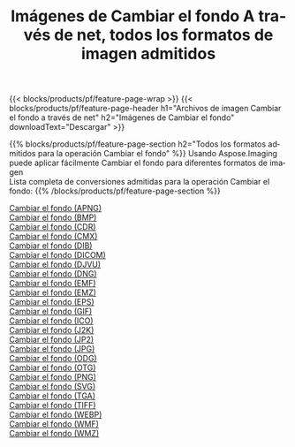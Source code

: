 ﻿---
title: Imágenes de Cambiar el fondo A través de net, todos los formatos de imagen admitidos 
weight: 3920
url: /es/net/change-background 
lang: es
langdirlevel: 2
locales: zh-hans,ja,it,ru,de,es,fr,nl,id,lt,pl,pt,vi,tr,ko,zh-hant,ar,hi,th,sv,cs,uk,he
description: Usando Aspose.Imaging puede fácilmente Cambiar el fondo imágenes a través de net
---

{{< blocks/products/pf/feature-page-wrap >}}
{{< blocks/products/pf/feature-page-header h1="Archivos de imagen Cambiar el fondo a través de net" h2="Imágenes de Cambiar el fondo" downloadText="Descargar" >}}


{{% blocks/products/pf/feature-page-section  h2="Todos los formatos admitidos para la operación Cambiar el fondo" %}}
Usando Aspose.Imaging puede aplicar fácilmente Cambiar el fondo para diferentes formatos de imagen
<br/>
Lista completa de conversiones admitidas para la operación Cambiar el fondo:
{{% /blocks/products/pf/feature-page-section %}}
<div class="container-fluid productfamilypage bg-gray">
    <div class="convertypes bg-gray agp-content section">
        <div class="container">
		<div class="row other-converters">
		    <div class='col-md-2 other-converter remove-lp remove-rp'><a href="/imaging/es/net/change-background/apng" >Cambiar el fondo (APNG)</a></div><div class='col-md-2 other-converter remove-lp remove-rp'><a href="/imaging/es/net/change-background/bmp" >Cambiar el fondo (BMP)</a></div><div class='col-md-2 other-converter remove-lp remove-rp'><a href="/imaging/es/net/change-background/cdr" >Cambiar el fondo (CDR)</a></div><div class='col-md-2 other-converter remove-lp remove-rp'><a href="/imaging/es/net/change-background/cmx" >Cambiar el fondo (CMX)</a></div><div class='col-md-2 other-converter remove-lp remove-rp'><a href="/imaging/es/net/change-background/dib" >Cambiar el fondo (DIB)</a></div><div class='col-md-2 other-converter remove-lp remove-rp'><a href="/imaging/es/net/change-background/dicom" >Cambiar el fondo (DICOM)</a></div><div class='col-md-2 other-converter remove-lp remove-rp'><a href="/imaging/es/net/change-background/djvu" >Cambiar el fondo (DJVU)</a></div><div class='col-md-2 other-converter remove-lp remove-rp'><a href="/imaging/es/net/change-background/dng" >Cambiar el fondo (DNG)</a></div><div class='col-md-2 other-converter remove-lp remove-rp'><a href="/imaging/es/net/change-background/emf" >Cambiar el fondo (EMF)</a></div><div class='col-md-2 other-converter remove-lp remove-rp'><a href="/imaging/es/net/change-background/emz" >Cambiar el fondo (EMZ)</a></div><div class='col-md-2 other-converter remove-lp remove-rp'><a href="/imaging/es/net/change-background/eps" >Cambiar el fondo (EPS)</a></div><div class='col-md-2 other-converter remove-lp remove-rp'><a href="/imaging/es/net/change-background/gif" >Cambiar el fondo (GIF)</a></div><div class='col-md-2 other-converter remove-lp remove-rp'><a href="/imaging/es/net/change-background/ico" >Cambiar el fondo (ICO)</a></div><div class='col-md-2 other-converter remove-lp remove-rp'><a href="/imaging/es/net/change-background/j2k" >Cambiar el fondo (J2K)</a></div><div class='col-md-2 other-converter remove-lp remove-rp'><a href="/imaging/es/net/change-background/jp2" >Cambiar el fondo (JP2)</a></div><div class='col-md-2 other-converter remove-lp remove-rp'><a href="/imaging/es/net/change-background/jpg" >Cambiar el fondo (JPG)</a></div><div class='col-md-2 other-converter remove-lp remove-rp'><a href="/imaging/es/net/change-background/odg" >Cambiar el fondo (ODG)</a></div><div class='col-md-2 other-converter remove-lp remove-rp'><a href="/imaging/es/net/change-background/otg" >Cambiar el fondo (OTG)</a></div><div class='col-md-2 other-converter remove-lp remove-rp'><a href="/imaging/es/net/change-background/png" >Cambiar el fondo (PNG)</a></div><div class='col-md-2 other-converter remove-lp remove-rp'><a href="/imaging/es/net/change-background/svg" >Cambiar el fondo (SVG)</a></div><div class='col-md-2 other-converter remove-lp remove-rp'><a href="/imaging/es/net/change-background/tga" >Cambiar el fondo (TGA)</a></div><div class='col-md-2 other-converter remove-lp remove-rp'><a href="/imaging/es/net/change-background/tiff" >Cambiar el fondo (TIFF)</a></div><div class='col-md-2 other-converter remove-lp remove-rp'><a href="/imaging/es/net/change-background/webp" >Cambiar el fondo (WEBP)</a></div><div class='col-md-2 other-converter remove-lp remove-rp'><a href="/imaging/es/net/change-background/wmf" >Cambiar el fondo (WMF)</a></div><div class='col-md-2 other-converter remove-lp remove-rp'><a href="/imaging/es/net/change-background/wmz" >Cambiar el fondo (WMZ)</a></div>
                </div>
        </div>
    </div>
</div>
<br/>
